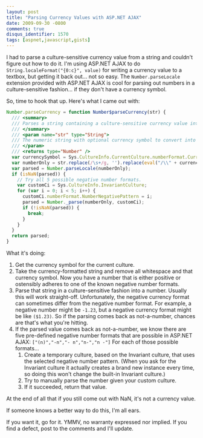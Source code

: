 ```yaml
---
layout: post
title: "Parsing Currency Values with ASP.NET AJAX"
date: 2009-09-30 -0800
comments: true
disqus_identifier: 1570
tags: [aspnet,javascript,gists]
---
```

I had to parse a culture-sensitive currency value from a string and
couldn't figure out how to do it. I'm using ASP.NET AJAX to do
`String.localeFormat("{0:c}", value)` for writing a currency value to a
textbox, but getting it back out... not so easy. The
`Number.parseLocale` extension provided with ASP.NET AJAX is cool for
parsing out numbers in a culture-sensitive fashion... if they don't have
a currency symbol.

So, time to hook that up. Here's what I came out with:

```javascript
Number.parseCurrency = function Number$parseCurrency(str) {
  /// <summary>
  /// Parses a string containing a culture-sensitive currency value into a number.
  /// </summary>
  /// <param name="str" type="String">
  /// The numeric string with optional currency symbol to convert into a number.
  /// </param>
  /// <returns type="Number" />
  var currencySymbol = Sys.CultureInfo.CurrentCulture.numberFormat.CurrencySymbol;
  var numberOnly = str.replace(/\s+/g, '').replace(eval("/\\" + currencySymbol + "/g"), '');
  var parsed = Number.parseLocale(numberOnly);
  if (isNaN(parsed)) {
    // Try all 5 possible negative number formats.
    var customCi = Sys.CultureInfo.InvariantCulture;
    for (var i = 0; i < 5; i++) {
      customCi.numberFormat.NumberNegativePattern = i;
      parsed = Number._parse(numberOnly, customCi);
      if (!isNaN(parsed)) {
        break;
      }
    }
  }
  return parsed;
}
```

What it's doing:

1. Get the currency symbol for the current culture.
2. Take the currency-formatted string and remove all whitespace and that currency symbol. Now you have a number that is either positive or ostensibly adheres to one of the known negative number formats.
3. Parse that string in a culture-sensitive fashion into a number. Usually this will work straight-off. Unfortunately, the negative currency format can sometimes differ from the negative number format. For example, a negative number might be `-1.23`, but a negative currency format might be like `($1.23)`. So if the parsing comes back as not-a-number, chances are that's what you're hitting.
4. If the parsed value comes back as not-a-number, we know there are five pre-defined negative number formats that are possible in ASP.NET AJAX: `["(n)","-n","- n","n-","n -"]` For each of those possible formats...
    1. Create a temporary culture, based on the Invariant culture, that uses the selected negative number pattern. (When you ask for the Invariant culture it actually creates a brand new instance every time, so doing this won't change the built-in Invariant culture.)
    2. Try to manually parse the number given your custom culture.
    3. If it succeeded, return that value.

At the end of all that if you still come out with NaN, it's not a
currency value.

If someone knows a better way to do this, I'm all ears.

If you want it, go for it. YMMV, no warranty expressed nor implied. If
you find a defect, post to the comments and I'll update.

